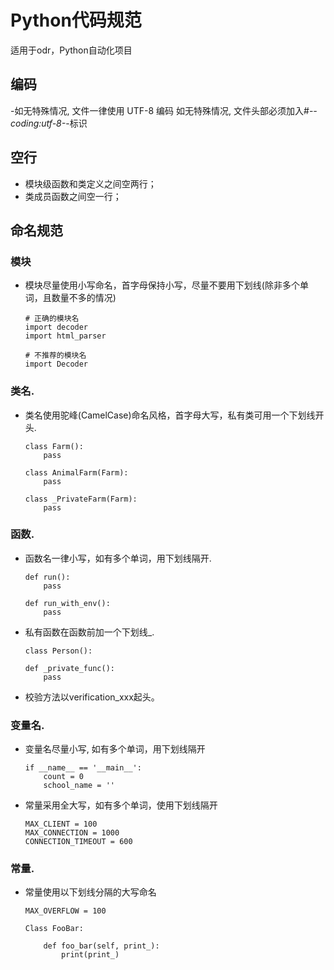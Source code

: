 # Python代码规范   
适用于odr，Python自动化项目
## 编码  
-如无特殊情况, 文件一律使用 UTF-8 编码
如无特殊情况, 文件头部必须加入#-*-coding:utf-8-*-标识
## 空行
- 模块级函数和类定义之间空两行；
- 类成员函数之间空一行；

## 命名规范
### 模块   

- 模块尽量使用小写命名，首字母保持小写，尽量不要用下划线(除非多个单词，且数量不多的情况)  

	```
	# 正确的模块名
	import decoder
	import html_parser
	 
	# 不推荐的模块名
	import Decoder
	```
	
### 类名.   
- 类名使用驼峰(CamelCase)命名风格，首字母大写，私有类可用一个下划线开头.  

	```
	class Farm():
	    pass
	 
	class AnimalFarm(Farm):
	    pass
	 
	class _PrivateFarm(Farm):
		pass
	```

### 函数. 
- 函数名一律小写，如有多个单词，用下划线隔开. 

	```
	def run():
	    pass
	 
	def run_with_env():
	    pass
	```
- 私有函数在函数前加一个下划线_. 

	```
	class Person():
 
    def _private_func():
        pass
	```  
- 校验方法以verification_xxx起头。


### 变量名. 

- 变量名尽量小写, 如有多个单词，用下划线隔开

	```
	if __name__ == '__main__':
   		count = 0
    	school_name = ''
	```
- 常量采用全大写，如有多个单词，使用下划线隔开
	
	```
	MAX_CLIENT = 100
	MAX_CONNECTION = 1000
	CONNECTION_TIMEOUT = 600
	```


### 常量. 

- 常量使用以下划线分隔的大写命名

	```
	MAX_OVERFLOW = 100
	 
	Class FooBar:
	 
	    def foo_bar(self, print_):
	        print(print_)
	```